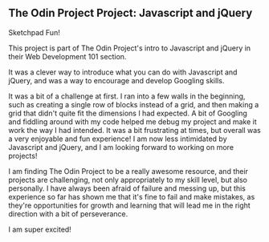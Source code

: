 The Odin Project
Project: Javascript and jQuery
-----------------------------------------------
Sketchpad Fun!

This project is part of The Odin Project's intro to Javascript and jQuery in their Web Development 101 section.

It was a clever way to introduce what you can do with Javascript and jQuery, and was a way to encourage and develop Googling skills.

It was a bit of a challenge at first. I ran into a few walls in the beginning, such as creating a single row of blocks instead of a grid, and then making a grid that didn't quite fit the dimensions I had expected. A bit of Googling and fiddling around with my code helped me debug my project and make it work the way I had intended. It was a bit frustrating at times, but overall was a very enjoyable and fun experience! I am now less intimidated by Javascript and jQuery, and I am looking forward to working on more projects! 

I am finding The Odin Project to be a really awesome resource, and their projects are challenging, not only appropriately to my skill level, but also personally. I have always been afraid of failure and messing up, but this experience so far has shown me that it's fine to fail and make mistakes, as they're opportunities for growth and learning that will lead me in the right direction with a bit of perseverance.

I am super excited!